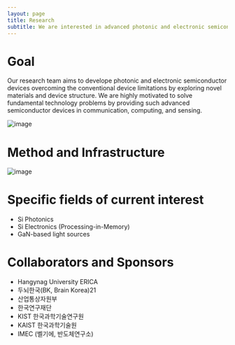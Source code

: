 ```yaml
---
layout: page
title: Research
subtitle: We are interested in advanced photonic and electronic semiconductor device engineering.
---
```


# Goal
Our research team aims to develope photonic and electronic semiconductor devices  overcoming the conventional device limitations by exploring novel materials and device structure. We are highly motivated to solve fundamental technology problems by providing such advanced semiconductor devices in communication, computing, and sensing.

![image](https://user-images.githubusercontent.com/32427749/160309730-8c00a7bd-d268-4878-a29e-19509ecbd113.png)

# Method and Infrastructure

![image](https://user-images.githubusercontent.com/32427749/160309954-5de92a80-c5ba-44e2-ab0d-0235c2489cbb.png)



# Specific fields of current interest
- Si Photonics  
- Si Electronics (Processing-in-Memory) 
- GaN-based light sources 

# Collaborators and Sponsors 
- Hangynag University ERICA
- 두뇌한국(BK, Brain Korea)21
- 산업통상자원부
- 한국연구재단
- KIST 한국과학기술연구원
- KAIST 한국과학기술원
- IMEC (벨기에, 반도체연구소)